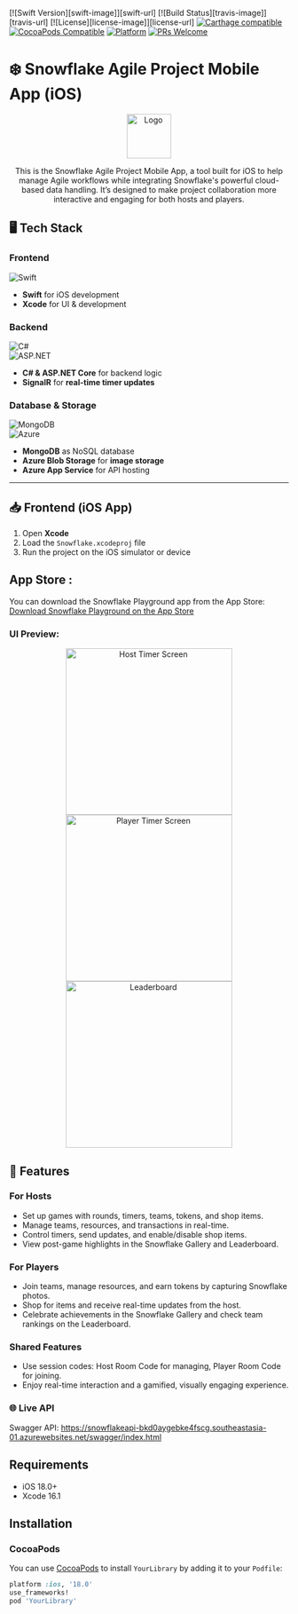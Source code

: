 [![Swift Version][swift-image]][swift-url]
[![Build Status][travis-image]][travis-url]
[![License][license-image]][license-url]
[![Carthage compatible](https://img.shields.io/badge/Carthage-compatible-4BC51D.svg?style=flat)](https://github.com/Carthage/Carthage)
[![CocoaPods Compatible](https://img.shields.io/cocoapods/v/EZSwiftExtensions.svg)](https://img.shields.io/cocoapods/v/LFAlertController.svg)
[![Platform](https://img.shields.io/cocoapods/p/LFAlertController.svg?style=flat)](http://cocoapods.org/pods/LFAlertController)
[![PRs Welcome](https://img.shields.io/badge/PRs-welcome-brightgreen.svg?style=flat-square)](http://makeapullrequest.com)

# ❄️ Snowflake Agile Project Mobile App (iOS)

<p align="center">
  <a href="https://github.com/alexanderritik/Best-README-Template">
    <img src="logo.jpeg" alt="Logo" width="80" height="80">
  </a>
  <p align="center">
    This is the Snowflake Agile Project Mobile App, a tool built for iOS to help manage Agile workflows while integrating Snowflake's powerful cloud-based data handling. It’s designed to make project collaboration more interactive and engaging for both hosts and players.
  </p>
</p>

## 🖥️ Tech Stack  

### **Frontend**  
![Swift](https://img.shields.io/badge/Swift-F54A2A?style=for-the-badge&logo=swift&logoColor=white)  
- **Swift** for iOS development  
- **Xcode** for UI & development  

### **Backend**  
![C#](https://img.shields.io/badge/C%23-239120?style=for-the-badge&logo=csharp&logoColor=white)  
![ASP.NET](https://img.shields.io/badge/ASP.NET-5C2D91?style=for-the-badge&logo=dotnet&logoColor=white)  
- **C# & ASP.NET Core** for backend logic  
- **SignalR** for **real-time timer updates**  

### **Database & Storage**  
![MongoDB](https://img.shields.io/badge/MongoDB-47A248?style=for-the-badge&logo=mongodb&logoColor=white)  
![Azure](https://img.shields.io/badge/Azure-0089D6?style=for-the-badge&logo=microsoft-azure&logoColor=white)  
- **MongoDB** as NoSQL database  
- **Azure Blob Storage** for **image storage**  
- **Azure App Service** for API hosting  

---

## 📥 Frontend (iOS App)  

1. Open **Xcode**  
2. Load the `Snowflake.xcodeproj` file  
3. Run the project on the iOS simulator or device

## App Store :

You can download the Snowflake Playground app from the App Store:
[Download Snowflake Playground on the App Store](https://apps.apple.com/th/app/snowflake-playground/id6742320071)

### UI Preview:
<p align="center">
  <img src="https://github.com/user-attachments/assets/63a017fd-9d5b-40dd-b3b6-b6560219bd27" alt="Host Timer Screen" width="300"/>
  <img src="https://github.com/user-attachments/assets/3d81cb5a-41e4-4558-9f63-2f479a006944" alt="Player Timer Screen" width="300"/>
  <img src="https://github.com/user-attachments/assets/e4384e57-f9bf-438a-bf7c-bbe749f36602" alt="Leaderboard" width="300"/>
</p>

## 🌟 Features

### For Hosts
- Set up games with rounds, timers, teams, tokens, and shop items.
- Manage teams, resources, and transactions in real-time.
- Control timers, send updates, and enable/disable shop items.
- View post-game highlights in the Snowflake Gallery and Leaderboard.

### For Players
- Join teams, manage resources, and earn tokens by capturing Snowflake photos.
- Shop for items and receive real-time updates from the host.
- Celebrate achievements in the Snowflake Gallery and check team rankings on the Leaderboard.

### Shared Features
- Use session codes: Host Room Code for managing, Player Room Code for joining.
- Enjoy real-time interaction and a gamified, visually engaging experience.

### 🌐 Live API
Swagger API: https://snowflakeapi-bkd0aygebke4fscg.southeastasia-01.azurewebsites.net/swagger/index.html

## Requirements

- iOS 18.0+
- Xcode 16.1

## Installation

### CocoaPods
You can use [CocoaPods](http://cocoapods.org/) to install `YourLibrary` by adding it to your `Podfile`:

```ruby
platform :ios, '18.0'
use_frameworks!
pod 'YourLibrary'
